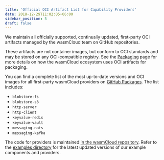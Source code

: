 ```yaml
---
title: 'Official OCI Artifact List for Capability Providers'
date: 2018-12-29T11:02:05+06:00
sidebar_position: 5
draft: false
---
```


We maintain all officially supported, continually updated, first-party OCI artifacts managed by the wasmCloud team on GitHub repositories.

These artifacts are not container images, but conform to OCI standards and may be stored on any OCI-compatible registry. See the [Packaging](/docs/concepts/packaging.mdx) page for more details on how the wasmCloud ecosystem uses OCI artifacts for packaging.

You can find a complete list of the most up-to-date versions and OCI images for all first-party wasmCloud providers on [GitHub Packages](https://github.com/orgs/wasmCloud/packages?repo_name=wasmCloud). The list includes:

- `blobstore-fs`
- `blobstore-s3`
- `http-server`
- `http-client`
- `keyvalue-redis`
- `keyvalue-vault`
- `messaging-nats`
- `messaging-kafka`

The code for providers is maintained [in the wasmCloud repository](https://github.com/wasmCloud/wasmCloud/tree/main/crates/). Refer to the [examples directory](https://github.com/wasmCloud/wasmCloud/tree/main/examples) for the latest updated versions of our example components and providers.
